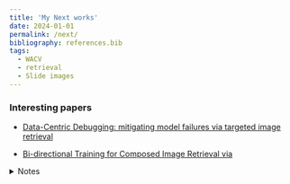 ```yaml
---
title: 'My Next works'
date: 2024-01-01
permalink: /next/
bibliography: references.bib
tags:
  - WACV
  - retrieval
  - Slide images
---
```


### Interesting papers



- [Data-Centric Debugging: mitigating model failures via targeted image retrieval](https://openaccess.thecvf.com/content/WACV2024/papers/Singla_Data-Centric_Debugging_Mitigating_Model_Failures_via_Targeted_Image_Retrieval_WACV_2024_paper.pdf)

- [Bi-directional Training for Composed Image Retrieval via](https://openaccess.thecvf.com/content/WACV2024/papers/Liu_Bi-Directional_Training_for_Composed_Image_Retrieval_via_Text_Prompt_Learning_WACV_2024_paper.pdf)

<details>
 <summary>Notes</summary>
&emsp; 
	
Here is the notes

&emsp; 
</details>